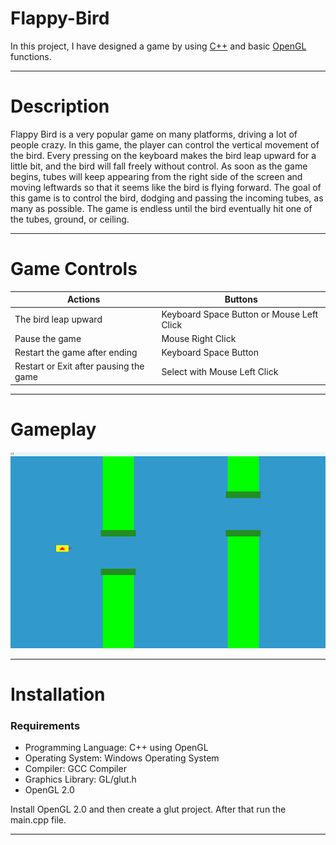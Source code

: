 # Flappy-Bird

In this project, I have designed a game by using [C++](https://cplusplus.com/doc/tutorial/) and basic [OpenGL](https://www.opengl.org/) functions.

<hr/>

# Description 

<p>Flappy Bird is a very popular game on many platforms, driving a lot of people crazy. In this game, the player can control the vertical movement of the bird. Every pressing on the keyboard makes the bird leap upward for a little bit, and the bird will fall freely without control. As soon as the game begins, tubes will keep appearing from the right side of the screen and moving leftwards so that it seems like the bird is flying forward. The goal of this game is to control the bird, dodging and passing the incoming tubes, as many as possible. The game is endless until the bird eventually hit one of the tubes, ground, or ceiling.</p>

<hr/>

# Game Controls 

| Actions    | Buttons |
| ----------- | ----------- |
|  The bird leap upward     |  Keyboard Space Button or Mouse Left Click  |
| Pause the game  |   Mouse Right Click    |
| Restart the game after ending |   Keyboard Space Button |
| Restart or Exit after pausing the game | Select with Mouse Left Click |


<hr/>

# Gameplay 

![Gameplay](Images/Gameplay.png)

<hr/>

# Installation

### Requirements

* Programming Language: C++ using OpenGL
* Operating System: Windows Operating System
* Compiler: GCC Compiler
* Graphics Library: GL/glut.h
* OpenGL 2.0

Install OpenGL 2.0 and then create a glut project. After that run the main.cpp file.

<hr/>


